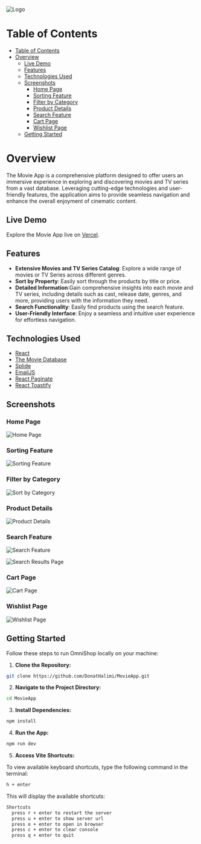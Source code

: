 ![Logo](image.png)

# Table of Contents
- [Table of Contents](#table-of-contents)
- [Overview](#overview)
  - [Live Demo](#live-demo)
  - [Features](#features)
  - [Technologies Used](#technologies-used)
  - [Screenshots](#screenshots)
    - [Home Page](#home-page)
    - [Sorting Feature](#sorting-feature)
    - [Filter by Category](#filter-by-category)
    - [Product Details](#product-details)
    - [Search Feature](#search-feature)
    - [Cart Page](#cart-page)
    - [Wishlist Page](#wishlist-page)
  - [Getting Started](#getting-started)

# Overview

The Movie App is a comprehensive platform designed to offer users an immersive experience in exploring and discovering movies and TV series from a vast database. Leveraging cutting-edge technologies and user-friendly features, the application aims to provide seamless navigation and enhance the overall enjoyment of cinematic content.

## Live Demo

Explore the Movie App live on [Vercel]().

## Features

- **Extensive Movies and TV Series Catalog**: Explore a wide range of movies or TV Series across different genres.
- **Sort by Property**: Easily sort through the products by title or price.
- **Detailed Information**:Gain comprehensive insights into each movie and TV series, including details such as cast, release date, genres, and more, providing users with the information they need.
- **Search Functionality**: Easily find products using the search feature.
- **User-Friendly Interface**: Enjoy a seamless and intuitive user experience for effortless navigation.

## Technologies Used

- [React](https://reactjs.org/)
- [The Movie Database](https://fakestoreapi.com/docs)
- [Splide](https://splidejs.com/integration/react-splide/)
- [EmailJS](https://www.emailjs.com)
- [React Paginate](https://www.npmjs.com/package/react-paginate)
- [React Toastify](https://fkhadra.github.io/react-toastify/)

## Screenshots
### Home Page

![Home Page](https://github.com/DonatHalimi/OmniShop/assets/118883706/3cd42e8f-85b8-4bda-83b2-2d42118e9899)

### Sorting Feature

![Sorting Feature](https://github.com/DonatHalimi/OmniShop/assets/118883706/c7378463-7864-4895-b85d-6610f424aab9)

### Filter by Category

![Sort by Category](https://github.com/DonatHalimi/OmniShop/assets/118883706/00e68f10-0a8d-4e56-a55b-cb8ddd748f40)

### Product Details

![Product Details](https://github.com/DonatHalimi/OmniShop/assets/118883706/4986d996-12e1-4fa9-a0b7-4dfe5e85d059)

### Search Feature

![Search Feature](https://github.com/DonatHalimi/OmniShop/assets/118883706/0c0d97ea-032e-4eae-931a-a94469abe4cd)

![Search Results Page](https://github.com/DonatHalimi/OmniShop/assets/118883706/0087e461-9f7b-4a9c-97a2-663e01e610ca)

### Cart Page

![Cart Page](https://github.com/DonatHalimi/OmniShop/assets/118883706/6696b236-a340-4a04-a784-cffc6d9587c0)

### Wishlist Page

![Wishlist Page](https://github.com/DonatHalimi/OmniShop/assets/118883706/85293916-f538-430c-a238-ae7cfb3213ac)

## Getting Started

Follow these steps to run OmniShop locally on your machine:

1. **Clone the Repository:**

```bash
git clone https://github.com/DonatHalimi/MovieApp.git
```
2. **Navigate to the Project Directory:**
```bash
cd MovieApp
```
3. **Install Dependencies:**
```bash
npm install
```
4. **Run the App:**
```bash
npm run dev
```
5. **Access Vite Shortcuts:**

To view available keyboard shortcuts, type the following command in the terminal:

```bash
h + enter
```

This will display the available shortcuts:
```bash
Shortcuts
  press r + enter to restart the server
  press u + enter to show server url
  press o + enter to open in browser
  press c + enter to clear console
  press q + enter to quit
```
